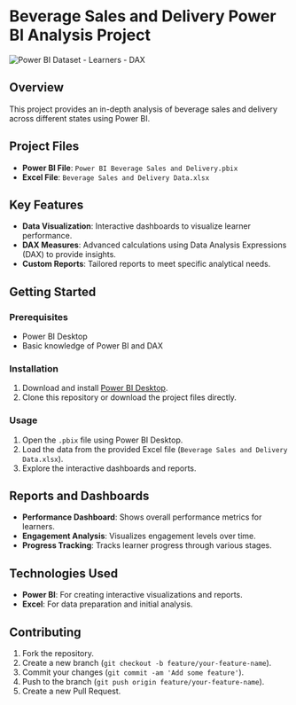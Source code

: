 # Beverage Sales and Delivery Power BI Analysis Project
![Power BI Dataset - Learners - DAX](https://github.com/user-attachments/assets/633b8d4e-7fa8-4087-a39b-29a632271a7a)

## Overview
This project provides an in-depth analysis of beverage sales and delivery across different states using Power BI.

## Project Files
- **Power BI File**: `Power BI Beverage Sales and Delivery.pbix`
- **Excel File**: `Beverage Sales and Delivery Data.xlsx`

## Key Features
- **Data Visualization**: Interactive dashboards to visualize learner performance.
- **DAX Measures**: Advanced calculations using Data Analysis Expressions (DAX) to provide insights.
- **Custom Reports**: Tailored reports to meet specific analytical needs.

## Getting Started

### Prerequisites
- Power BI Desktop
- Basic knowledge of Power BI and DAX

### Installation
1. Download and install [Power BI Desktop](https://powerbi.microsoft.com/desktop/).
2. Clone this repository or download the project files directly.

### Usage
1. Open the `.pbix` file using Power BI Desktop.
2. Load the data from the provided Excel file (`Beverage Sales and Delivery Data.xlsx`).
3. Explore the interactive dashboards and reports.

## Reports and Dashboards
- **Performance Dashboard**: Shows overall performance metrics for learners.
- **Engagement Analysis**: Visualizes engagement levels over time.
- **Progress Tracking**: Tracks learner progress through various stages.

## Technologies Used
- **Power BI**: For creating interactive visualizations and reports.
- **Excel**: For data preparation and initial analysis.

## Contributing
1. Fork the repository.
2. Create a new branch (`git checkout -b feature/your-feature-name`).
3. Commit your changes (`git commit -am 'Add some feature'`).
4. Push to the branch (`git push origin feature/your-feature-name`).
5. Create a new Pull Request.


